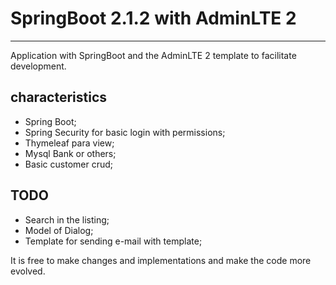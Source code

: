 # SpringBoot 2.1.2 with AdminLTE 2
---

Application with SpringBoot and the AdminLTE 2 template to facilitate development.

characteristics
---

* Spring Boot;
* Spring Security for basic login with permissions;
* Thymeleaf para view;
* Mysql Bank or others;
* Basic customer crud;

TODO
---

* Search in the listing;
* Model of Dialog;
* Template for sending e-mail with template;

It is free to make changes and implementations and make the code more evolved.